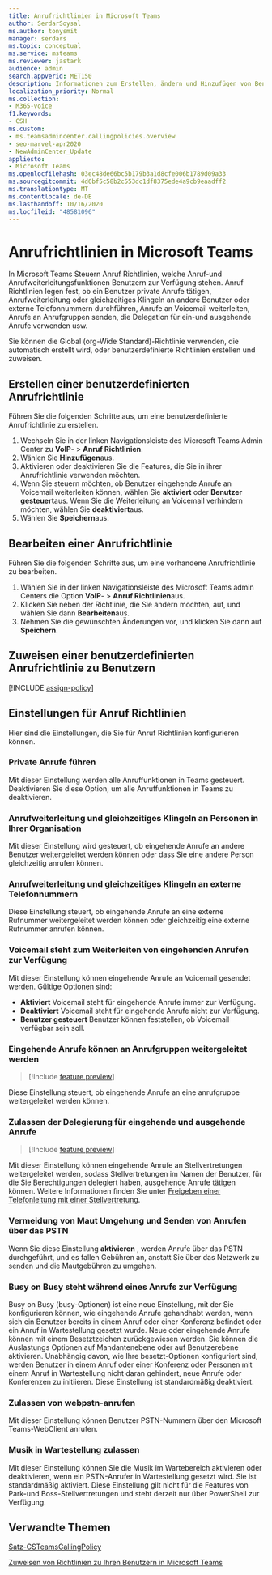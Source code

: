 ```yaml
---
title: Anrufrichtlinien in Microsoft Teams
author: SerdarSoysal
ms.author: tonysmit
manager: serdars
ms.topic: conceptual
ms.service: msteams
ms.reviewer: jastark
audience: admin
search.appverid: MET150
description: Informationen zum Erstellen, ändern und Hinzufügen von Benutzern zu benutzerdefinierten Anruf Richtlinien in Microsoft Teams sowie zu verschiedenen Anruf Richtlinieneinstellungen.
localization_priority: Normal
ms.collection:
- M365-voice
f1.keywords:
- CSH
ms.custom:
- ms.teamsadmincenter.callingpolicies.overview
- seo-marvel-apr2020
- NewAdminCenter_Update
appliesto:
- Microsoft Teams
ms.openlocfilehash: 03ec48de66bc5b179b3a1d8cfe006b1789d09a33
ms.sourcegitcommit: 4d6bf5c58b2c553dc1df8375ede4a9cb9eaadff2
ms.translationtype: MT
ms.contentlocale: de-DE
ms.lasthandoff: 10/16/2020
ms.locfileid: "48581096"
---
```

<a name="calling-policies-in-microsoft-teams"></a>Anrufrichtlinien in Microsoft Teams
===================================

In Microsoft Teams Steuern Anruf Richtlinien, welche Anruf-und Anrufweiterleitungsfunktionen Benutzern zur Verfügung stehen. Anruf Richtlinien legen fest, ob ein Benutzer private Anrufe tätigen, Anrufweiterleitung oder gleichzeitiges Klingeln an andere Benutzer oder externe Telefonnummern durchführen, Anrufe an Voicemail weiterleiten, Anrufe an Anrufgruppen senden, die Delegation für ein-und ausgehende Anrufe verwenden usw.

Sie können die Global (org-Wide Standard)-Richtlinie verwenden, die automatisch erstellt wird, oder benutzerdefinierte Richtlinien erstellen und zuweisen.

## <a name="create-a-custom-calling-policy"></a>Erstellen einer benutzerdefinierten Anrufrichtlinie

Führen Sie die folgenden Schritte aus, um eine benutzerdefinierte Anrufrichtlinie zu erstellen.

1. Wechseln Sie in der linken Navigationsleiste des Microsoft Teams Admin Center zu **VoIP**-  >  **Anruf Richtlinien**.
2. Wählen Sie **Hinzufügen**aus.
3. Aktivieren oder deaktivieren Sie die Features, die Sie in ihrer Anrufrichtlinie verwenden möchten.
4. Wenn Sie steuern möchten, ob Benutzer eingehende Anrufe an Voicemail weiterleiten können, wählen Sie **aktiviert** oder **Benutzer gesteuert**aus. Wenn Sie die Weiterleitung an Voicemail verhindern möchten, wählen Sie **deaktiviert**aus.
5. Wählen Sie **Speichern**aus.

## <a name="edit-a-calling-policy"></a>Bearbeiten einer Anrufrichtlinie

Führen Sie die folgenden Schritte aus, um eine vorhandene Anrufrichtlinie zu bearbeiten.

1. Wählen Sie in der linken Navigationsleiste des Microsoft Teams admin Centers die Option **VoIP**-  >  **Anruf Richtlinien**aus.
2. Klicken Sie neben der Richtlinie, die Sie ändern möchten, auf, und wählen Sie dann **Bearbeiten**aus.
3. Nehmen Sie die gewünschten Änderungen vor, und klicken Sie dann auf **Speichern**.

## <a name="assign-a-custom-calling-policy-to-users"></a>Zuweisen einer benutzerdefinierten Anrufrichtlinie zu Benutzern

[!INCLUDE [assign-policy](includes/assign-policy.md)]

## <a name="calling-policy-settings"></a>Einstellungen für Anruf Richtlinien

Hier sind die Einstellungen, die Sie für Anruf Richtlinien konfigurieren können.

### <a name="make-private-calls"></a>Private Anrufe führen

Mit dieser Einstellung werden alle Anruffunktionen in Teams gesteuert. Deaktivieren Sie diese Option, um alle Anruffunktionen in Teams zu deaktivieren.

### <a name="call-forwarding-and-simultaneous-ringing-to-people-in-your-organization"></a>Anrufweiterleitung und gleichzeitiges Klingeln an Personen in Ihrer Organisation

Mit dieser Einstellung wird gesteuert, ob eingehende Anrufe an andere Benutzer weitergeleitet werden können oder dass Sie eine andere Person gleichzeitig anrufen können. 

### <a name="call-forwarding-and-simultaneous-ringing-to-external-phone-numbers"></a>Anrufweiterleitung und gleichzeitiges Klingeln an externe Telefonnummern

Diese Einstellung steuert, ob eingehende Anrufe an eine externe Rufnummer weitergeleitet werden können oder gleichzeitig eine externe Rufnummer anrufen können.

### <a name="voicemail-is-available-for-routing-inbound-calls"></a>Voicemail steht zum Weiterleiten von eingehenden Anrufen zur Verfügung

Mit dieser Einstellung können eingehende Anrufe an Voicemail gesendet werden. Gültige Optionen sind:

- **Aktiviert** Voicemail steht für eingehende Anrufe immer zur Verfügung.
- **Deaktiviert**  Voicemail steht für eingehende Anrufe nicht zur Verfügung.
- **Benutzer gesteuert** Benutzer können feststellen, ob Voicemail verfügbar sein soll.

### <a name="inbound-calls-can-be-routed-to-call-groups"></a>Eingehende Anrufe können an Anrufgruppen weitergeleitet werden 

> [!Include [feature preview](includes/preview-feature.md)]

Diese Einstellung steuert, ob eingehende Anrufe an eine anrufgruppe weitergeleitet werden können.

### <a name="allow-delegation-for-inbound-and-outbound-calls"></a>Zulassen der Delegierung für eingehende und ausgehende Anrufe

> [!Include [feature preview](includes/preview-feature.md)]

Mit dieser Einstellung können eingehende Anrufe an Stellvertretungen weitergeleitet werden, sodass Stellvertretungen im Namen der Benutzer, für die Sie Berechtigungen delegiert haben, ausgehende Anrufe tätigen können. Weitere Informationen finden Sie unter [Freigeben einer Telefonleitung mit einer Stellvertretung](https://support.office.com/article/share-a-phone-line-with-a-delegate-16307929-a51f-43fc-8323-3b1bf115e5a8).

### <a name="prevent-toll-bypass-and-send-calls-through-the-pstn"></a>Vermeidung von Maut Umgehung und Senden von Anrufen über das PSTN 

Wenn Sie diese Einstellung **aktivieren** , werden Anrufe über das PSTN durchgeführt, und es fallen Gebühren an, anstatt Sie über das Netzwerk zu senden und die Mautgebühren zu umgehen.

### <a name="busy-on-busy-is-available-while-in-a-call"></a>Busy on Busy steht während eines Anrufs zur Verfügung

Busy on Busy (busy-Optionen) ist eine neue Einstellung, mit der Sie konfigurieren können, wie eingehende Anrufe gehandhabt werden, wenn sich ein Benutzer bereits in einem Anruf oder einer Konferenz befindet oder ein Anruf in Wartestellung gesetzt wurde. Neue oder eingehende Anrufe können mit einem Besetztzeichen zurückgewiesen werden. Sie können die Auslastungs Optionen auf Mandantenebene oder auf Benutzerebene aktivieren. Unabhängig davon, wie Ihre besetzt-Optionen konfiguriert sind, werden Benutzer in einem Anruf oder einer Konferenz oder Personen mit einem Anruf in Wartestellung nicht daran gehindert, neue Anrufe oder Konferenzen zu initiieren. Diese Einstellung ist standardmäßig deaktiviert.

### <a name="allow-web-pstn-calling"></a>Zulassen von webpstn-anrufen

Mit dieser Einstellung können Benutzer PSTN-Nummern über den Microsoft Teams-WebClient anrufen.

### <a name="allow-music-on-hold"></a>Musik in Wartestellung zulassen

Mit dieser Einstellung können Sie die Musik im Wartebereich aktivieren oder deaktivieren, wenn ein PSTN-Anrufer in Wartestellung gesetzt wird. Sie ist standardmäßig aktiviert. Diese Einstellung gilt nicht für die Features von Park-und Boss-Stellvertretungen und steht derzeit nur über PowerShell zur Verfügung.

## <a name="related-topics"></a>Verwandte Themen

[Satz-CSTeamsCallingPolicy](https://docs.microsoft.com/powershell/module/skype/set-csteamscallingpolicy?view=skype-ps)

[Zuweisen von Richtlinien zu Ihren Benutzern in Microsoft Teams](assign-policies.md)
